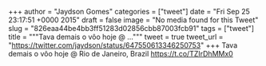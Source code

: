 
+++
author = "Jaydson Gomes"
categories = ["tweet"]
date = "Fri Sep 25 23:17:51 +0000 2015"
draft = false
image = "No media found for this Tweet"
slug = "826eaa44be4bb3ff51283d02856cbb87003fcb91"
tags = ["tweet"]
title = """Tava demais o vôo hoje @ ..."""
tweet = true
tweet_url = "https://twitter.com/jaydson/status/647550613346250753"
+++
Tava demais o vôo hoje @ Rio de Janeiro, Brazil https://t.co/TZIrDhMMx0
